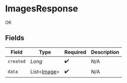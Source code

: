 # ImagesResponse

OK


## Fields

| Field                                       | Type                                        | Required                                    | Description                                 |
| ------------------------------------------- | ------------------------------------------- | ------------------------------------------- | ------------------------------------------- |
| `created`                                   | *Long*                                      | :heavy_check_mark:                          | N/A                                         |
| `data`                                      | List<[Image](../../models/shared/Image.md)> | :heavy_check_mark:                          | N/A                                         |